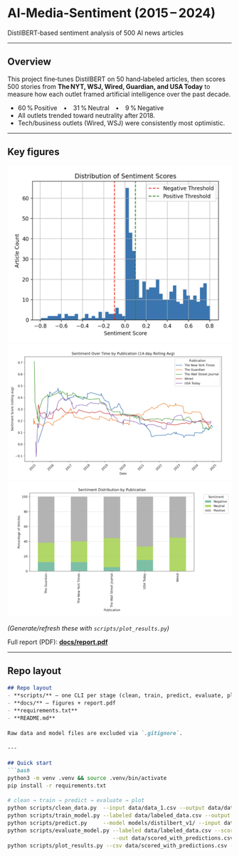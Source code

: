 # AI‑Media‑Sentiment (2015 – 2024)
DistilBERT‑based sentiment analysis of 500 AI news articles

---

## Overview
This project fine‑tunes DistilBERT on 50 hand‑labeled articles, then scores
500 stories from **The NYT, WSJ, Wired, Guardian, and USA Today** to measure
how each outlet framed artificial intelligence over the past decade.

* 60 % Positive • 31 % Neutral • 9 % Negative
* All outlets trended toward neutrality after 2018.
* Tech/business outlets (Wired, WSJ) were consistently most optimistic.

---

## Key figures
![Sentiment class distribution](docs/figures/fig1_distribution.png)
![14‑day rolling average](docs/figures/fig2_rolling.png)
![Sentiment by publication](docs/figures/fig3_pubdist.png)

*(Generate/refresh these with `scripts/plot_results.py`)*

Full report (PDF): **[docs/report.pdf](docs/report.pdf)**

---

## Repo layout

```markdown
## Repo layout
- **scripts/** – one CLI per stage (clean, train, predict, evaluate, plot)
- **docs/** – figures + report.pdf
- **requirements.txt**
- **README.md**

Raw data and model files are excluded via `.gitignore`.

---

## Quick start
```bash
python3 -m venv .venv && source .venv/bin/activate
pip install -r requirements.txt

# clean → train → predict → evaluate → plot
python scripts/clean_data.py  --input data/data_1.csv --output data/data_clean_1.csv
python scripts/train_model.py --labeled data/labeled_data.csv --output models/distilbert_v1/
python scripts/predict.py     --model models/distilbert_v1/ --input data/unlabeled_data.csv --output data/sentiment_results.csv
python scripts/evaluate_model.py --labeled data/labeled_data.csv --scored data/sentiment_results.csv \
                                 --out data/scored_with_predictions.csv --plot
python scripts/plot_results.py --csv data/scored_with_predictions.csv --kind rolling --window 14
